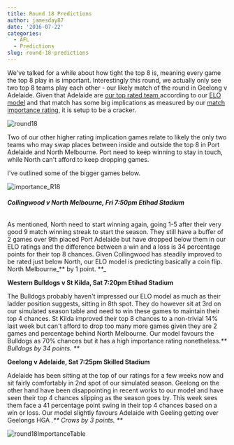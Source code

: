 ```yaml
---
title: Round 18 Predictions
author: jamesday87
date: '2016-07-22'
categories:
  - AFL
  - Predictions
slug: round-18-predictions
---
```


We've talked for a while about how tight the top 8 is, meaning every game the top 8 play in is important. Interestingly this round, we actually only see two top 8 teams play each other - our likely match of the round in Geelong v Adelaide. Given that Adelaide are [our top rated team ](http://plussixoneblog.com/2016/07/18/round-17-results/) according to our [ELO model](http://plussixoneblog.com/2016/05/23/my-elo-rating-system-explained/) and that match has some big implications as measured by our [match importance rating](http://plussixoneblog.com/2016/06/16/beyond-the-8-point-game-estimating-match-importance-in-the-afl/), it is setup to be a cracker.

![round18](http://plussixoneblog.com/img/2016/07/round18.png)

Two of our other higher rating implication games relate to likely the only two teams who may swap places between inside and outside the top 8 in Port Adelaide and North Melbourne. Port need to keep winning to stay in touch, while North can't afford to keep dropping games.

I've outlined some of the bigger games below.

![importance_R18](http://plussixoneblog.com/img/2016/07/importance_R18.png)

###### **Collingwood v North Melbourne, Fri 7:50pm Etihad Stadium**

As mentioned, North need to start winning again, going 1-5 after their very good 9 match winning streak to start the season. They still have a buffer of 2 games over 9th placed Port Adelaide but have dropped below them in our ELO ratings and the difference between a win and a loss is 34 percentage points for their top 8 chances. Given Collingwood has steadily improved to be rated just below North, our ELO model is predicting basically a coin flip. North Melbourne_** by 1 point. **_

**Western Bulldogs v St Kilda, Sat 7:20pm Etihad Stadium**

The Bulldogs probably haven't impressed our ELO model as much as their ladder position suggests, sitting in 8th spot. They do however sit at 3rd on our simulated season table and need to win these games to maintain their top 4 chances. St Kilda improved their top 8 chances to a non-trivial 14% last week but can't afford to drop too many more games given they are 2 games and percentage behind North Melbourne. Our model favours the Bulldogs as 70% chances but it has a high importance rating nonetheless._** Bulldogs by 34 points. **_

**Geelong v Adelaide, Sat 7:25pm Skilled Stadium**

Adelaide has been sitting at the top of our ratings for a few weeks now and sit fairly comfortably in 2nd spot of our simulated season. Geelong on the other hand have been disappointing in recent works to our model and have seen their top 4 chances slipping as the season goes by. This week sees them face a 41 percentage point swing in their top 4 chances based on a win or loss. Our model slightly favours Adelaide with Geeling getting over Geelongs HGA ._** Crows by 3 points. **_

![round18ImportanceTable](http://plussixoneblog.com/img/2016/07/round18ImportanceTable-1.png)[
](http://plussixoneblog.com/img/2016/07/round18ImportanceTable.png)[
](http://plussixoneblog.com/img/2016/07/round18.png)

